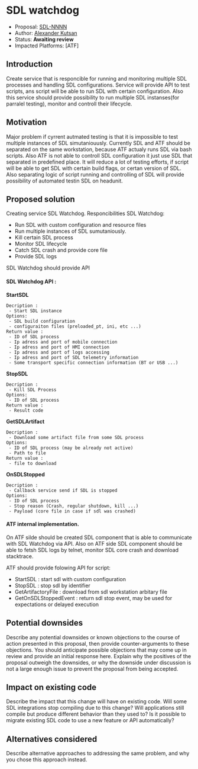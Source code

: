 # SDL watchdog

* Proposal: [SDL-NNNN](nnn-atf-sdl-watchdog-service.md)
* Author: [Alexander Kutsan](https://github.com/LuxoftAKutsan)
* Status: **Awaiting review**
* Impacted Platforms: [ATF]

## Introduction
Create service that is responcible for running and monitoring multiple SDL processes and handling SDL configurations.
Service will provide API to test scripts, ans script will be able to run SDL with certain configuration. 
Also this service should provide possibility to run multiple SDL instanses(for parralel testing), monitor and controll their lifecycle. 

## Motivation

Major problem if cyrrent autmated testing is that it is impossible to test multiple instances of SDL simutaniouusly.
Currently SDL and ATF should be separated on the same workstation, because ATF actualy runs SDL via bash scripts. 
Also ATF is not able to controll SDL configuration it just use SDL that separated in predefined place. 
It will reduce a lot of testing efforts, if script will be able to get SDL with certain build flags, or certan version of SDL. 
Also separating logic of script running and controlling of SDL will provide possibility of automated testin SDL on headunit.

## Proposed solution

Creating service SDL Watchdog.
Responcibilities SDL Watchdog:
 - Run SDL with custom configuration and resource files
 - Run multiple instances of SDL sumutaniously.
 - Kill certain SDL process
 - Monitor SDL lifecycle
 - Catch SDL crash and provide core file
 - Provide SDL logs
 
SDL Watchdog should provide API

#### SDL Watchdog API :

**StartSDL**
``` 
Decription : 
 - Start SDL instance
Options:
 - SDL build configuration
 - configuraiton files (preloaded_pt, ini, etc ...)
Return value : 
 - ID of SDL process
 - Ip adress and port of mobile connection
 - Ip adress and port of HMI connection
 - Ip adress and port of logs accessing
 - Ip adress and port of SDL telemetry information   
 - Some transport specific connection information (BT or USB ...) 
```

**StopSDL**
``` 
Decription : 
 - Kill SDL Process
Options:
 - ID of SDL process
Return value : 
 - Result code
```

**GetSDLArtifact**
``` 
Decription : 
 - Download some artifact file from some SDL process  
Options:
 - ID of SDL process (may be already not active)
 - Path to file
Return value : 
 - file to download
```

**OnSDLStopped**
``` 
Decription : 
 - Callback service send if SDL is stopped
Options:
 - ID of SDL process
 - Stop reason (Crash, regular shutdown, kill ...) 
 - Payload (core file in case if sdl was crashed) 
```

#### ATF internal implementation.

On ATF silde should be created SDL component that is able to communicate with SDL Watchdog via API.
Also on ATF side SDL component should be able to fetsh SDL logs by telnet, monitor SDL core crash and download stacktrace.

ATF should provide folowing API for script:

- StartSDL : start sdl with custom configuration
- StopSDL : stop sdl by identifier
- GetArtifactoryFile : download from sdl workstation arbitary file
- GetOnSDLStoppedEvent : return sdl stop event, may be used for expectations or delayed execution

#### 
## Potential downsides

Describe any potential downsides or known objections to the course of action presented in this proposal, then provide counter-arguments to these objections. You should anticipate possible objections that may come up in review and provide an initial response here. Explain why the positives of the proposal outweigh the downsides, or why the downside under discussion is not a large enough issue to prevent the proposal from being accepted.

## Impact on existing code

Describe the impact that this change will have on existing code. Will some SDL integrations stop compiling due to this change? Will applications still compile but produce different behavior than they used to? Is it possible to migrate existing SDL code to use a new feature or API automatically?

## Alternatives considered

Describe alternative approaches to addressing the same problem, and why you chose this approach instead.
